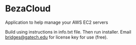 # BezaCloud
Application to help manage your AWS EC2 servers

Build using instructions in info.txt file. Then run installer. Email bridges@gatech.edu for license key for use (free).
